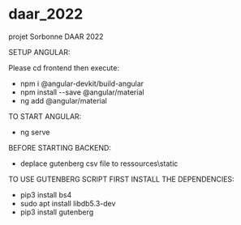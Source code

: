 # daar_2022
projet Sorbonne DAAR 2022


SETUP ANGULAR:

Please cd frontend then execute: 

- npm i @angular-devkit/build-angular
- npm install --save @angular/material
- ng add @angular/material

TO START ANGULAR:

- ng serve

BEFORE STARTING BACKEND:
- deplace gutenberg csv file to ressources\static

TO USE GUTENBERG SCRIPT FIRST INSTALL THE DEPENDENCIES:

- pip3 install bs4
- sudo apt install libdb5.3-dev
- pip3 install gutenberg
